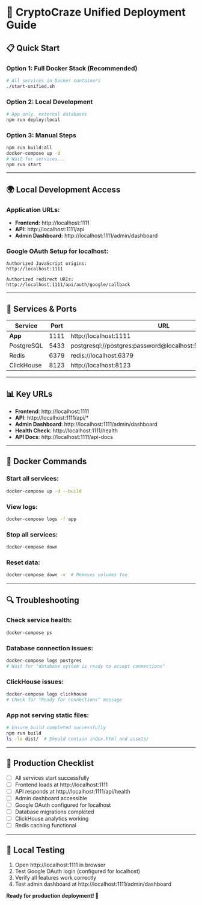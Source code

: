 # 🚀 CryptoCraze Unified Deployment Guide

## 📋 Quick Start

### Option 1: Full Docker Stack (Recommended)
```bash
# All services in Docker containers
./start-unified.sh
```

### Option 2: Local Development
```bash
# App only, external databases
npm run deploy:local
```

### Option 3: Manual Steps
```bash
npm run build:all
docker-compose up -d
# Wait for services...
npm run start
```

---

## 🌍 Local Development Access

### Application URLs:
- **Frontend:** http://localhost:1111
- **API:** http://localhost:1111/api
- **Admin Dashboard:** http://localhost:1111/admin/dashboard

### Google OAuth Setup for localhost:
```
Authorized JavaScript origins:
http://localhost:1111

Authorized redirect URIs:
http://localhost:1111/api/auth/google/callback
```

---

## 🔧 Services & Ports

| Service     | Port | URL                                    |
|-------------|------|----------------------------------------|
| **App**     | 1111 | http://localhost:1111                 |
| PostgreSQL  | 5433 | postgresql://postgres:password@localhost:5433/crypto_analyzer |
| Redis       | 6379 | redis://localhost:6379                |
| ClickHouse  | 8123 | http://localhost:8123                 |

---

## 📊 Key URLs

- **Frontend**: http://localhost:1111
- **API**: http://localhost:1111/api/*  
- **Admin Dashboard**: http://localhost:1111/admin/dashboard
- **Health Check**: http://localhost:1111/health
- **API Docs**: http://localhost:1111/api-docs

---

## 🐳 Docker Commands

### Start all services:
```bash
docker-compose up -d --build
```

### View logs:
```bash
docker-compose logs -f app
```

### Stop all services:
```bash
docker-compose down
```

### Reset data:
```bash
docker-compose down -v  # Removes volumes too
```

---

## 🔍 Troubleshooting

### Check service health:
```bash
docker-compose ps
```

### Database connection issues:
```bash
docker-compose logs postgres
# Wait for "database system is ready to accept connections"
```

### ClickHouse issues:
```bash
docker-compose logs clickhouse
# Check for "Ready for connections" message
```

### App not serving static files:
```bash
# Ensure build completed successfully
npm run build
ls -la dist/  # Should contain index.html and assets/
```

---

## 🎯 Production Checklist

- [ ] All services start successfully
- [ ] Frontend loads at http://localhost:1111
- [ ] API responds at http://localhost:1111/api/health
- [ ] Admin dashboard accessible
- [ ] Google OAuth configured for localhost
- [ ] Database migrations completed
- [ ] ClickHouse analytics working
- [ ] Redis caching functional

---

## 📱 Local Testing

1. Open http://localhost:1111 in browser
2. Test Google OAuth login (configured for localhost)
3. Verify all features work correctly
4. Test admin dashboard at http://localhost:1111/admin/dashboard

**Ready for production deployment! 🚀**